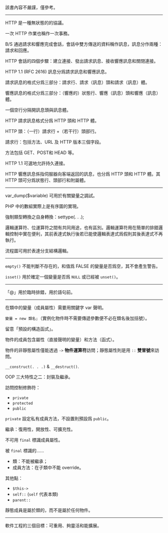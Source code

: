該書內容不嚴謹，僅參考。

---
HTTP 是一種無狀態的的協議。

一次 HTTP 作業也稱作一次事務。

B/S 通過請求和響應完成會話，會話中雙方傳送的資料稱作訊息，訊息分作兩種：請求和回應。

HTTP 會話的四個步驟：建立連接、發出請求訊息、接收響應訊息和關閉連接。

HTTP 1.1 (RFC 2616) 訊息分爲請求訊息和響應訊息。

請求訊息的格式分爲三部分：請求行、請求（訊息）頭和請求（訊息）體。

響應訊息的格式分爲三部分：（響應的）狀態行、響應（訊息）頭和響應（訊息）體。

一個空行分隔開訊息頭與訊息體。

HTTP 請求訊息格式分爲 HTTP 頭和 HTTP 體。

HTTP 頭：（一行）請求行 +（若干行）頭部行。

請求行：包括方法、URL 及 HTTP 版本三個字段。

方法包括 GET、POST和 HEAD 等。

HTTP 1.1 可選地允許持久連接。

HTTP 響應訊息係指伺服器向客端返回的訊息，也分爲 HTTP 頭和 HTTP 體。其 HTTP 頭可分爲狀態行、頭部行和附屬體。

---
var_dump($variable) 可用於有關變量之調試。

PHP 中的數組實際上是有序圖的實現。

強制類型轉換之自身轉換：settype(. . .);

邏輯運算符、位運算符之間有共同用途，也有區別。邏輯運算符用在簡單的排錯邏輯控制中實在便利，其前表達式執行後若已能使邏輯表達式爲假則其後表達式不再執行。

流程圖可用於表達分支結構邏輯。

---
`empty()` 不能判斷不存在的，和值爲 FALSE 的變量是否爲空，其不會產生警告。

`isset()` 用於確定一個變量是否爲 `NULL` 或已經被 `unset()`。

---
「@」用於臨時排錯，用於語句前。

---
在類中的變量（成員屬性）需要用關鍵字 var 聲明。

`變量 = new 類名;`（實例化物件時不需要傳遞參數便不必在類名後加括號）。

留意「預設的構造函式」。

物件的成員包含屬性（直接聲明的變量）和方法（函式）。

物件的非靜態屬性僅能透過 `->` **物件運算符**訪問；靜態屬性則是用 `::` **雙冒號**來訪問。

`__construct(. . .)` & `__destruct()`.

OOP 三大特性之二：封裝及繼承。

訪問控制修飾符：

* `private`
* `protected`
* `public`

`private` 設定私有成員方法，不設置則預設爲 `public`。

繼承：復用性，開放性、可擴充性。

不可用 `final` 標識成員屬性。

被 `final` 標識的……

* 類：不能被繼承；
* 成員方法：在子類中不能 override。

其他點：

* `$this->`
* `self::` (`self` 代表本類)
* `parent::`

靜態成員是屬於類的，而不是屬於任何物件。

---
軟件工程的三個目標：可重用、夠靈活和能擴展。
